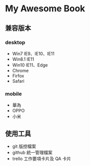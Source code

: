 # My Awesome Book

## 兼容版本
### desktop
- Win7 IE9、IE10、IE11
- Win8.1 IE11
- Win10 IE11、Edge
- Chrome
- Firfox
- Safari

### mobile
- 華為
- OPPO
- 小米

## 使用工具
- git 版控檔案
- github 統一管理檔案
- trello 工作要項卡片及 QA 卡片







